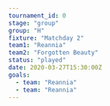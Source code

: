 ```yaml
---
tournament_id: 0
stage: "group"
group: "H"
fixture: "Matchday 2"
team1: "Reannia"
team2: "Forgotten Beauty"
status: "played"
date: 2020-03-27T15:30:00Z
goals:
  - team: "Reannia"
  - team: "Reannia"
---
```


